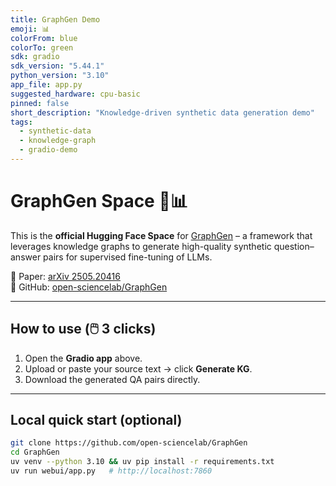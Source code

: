 ```yaml
---
title: GraphGen Demo
emoji: 📊
colorFrom: blue
colorTo: green
sdk: gradio
sdk_version: "5.44.1"
python_version: "3.10"
app_file: app.py
suggested_hardware: cpu-basic
pinned: false
short_description: "Knowledge-driven synthetic data generation demo"
tags:
  - synthetic-data
  - knowledge-graph
  - gradio-demo
---
```


# GraphGen Space 🤖📊

This is the **official Hugging Face Space** for [GraphGen](https://github.com/open-sciencelab/GraphGen) – a framework that leverages knowledge graphs to generate high-quality synthetic question–answer pairs for supervised fine-tuning of LLMs.

🔗 Paper: [arXiv 2505.20416](https://arxiv.org/abs/2505.20416)  
🐙 GitHub: [open-sciencelab/GraphGen](https://github.com/open-sciencelab/GraphGen)

---

## How to use (🖱️ 3 clicks)

1. Open the **Gradio app** above.  
2. Upload or paste your source text → click **Generate KG**.  
3. Download the generated QA pairs directly.

---

## Local quick start (optional)

```bash
git clone https://github.com/open-sciencelab/GraphGen
cd GraphGen
uv venv --python 3.10 && uv pip install -r requirements.txt
uv run webui/app.py   # http://localhost:7860
```

